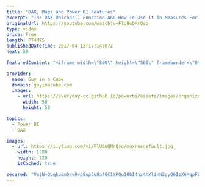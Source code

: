 ```yaml
---
title: "DAX, Maps and Power BI Features"
excerpt: "The DAX Unichar() Function And How To Use It In Measures For Data Visualisation (@technitrain) https://blog.crossjoin.co.uk/2017/04/11/the-dax-unichar-function-and-how-to-use-it-in-measures-for-data-visualisation/  ArcGIS Map in Power BI; Simple, But Insightful (@Rad_Reza) http://radacad.com/arcgis-map-in-power-bi-simple-but-insightful"
originalUrl: https://youtube.com/watch?v=FlU8oQMrQso
type: video
price: Free
length: PT4M7S
publishedDateTime: 2017-04-13T17:14:07Z
heat: 50

featuredContent: "<iframe width=\"800\" height=\"500\" frameborder=\"0\" src=\"https://www.youtube.com/embed/FlU8oQMrQso\" allow=\"accelerometer; autoplay; encrypted-media; gyroscope; picture-in-picture\" allowfullscreen></iframe>"

provider:
  name: Guy in a Cube
  domain: guyinacube.com
  images:
    - url: https://everyday-cc.github.io/powerbi/assets/images/organizations/guyinacube.com-50x50.jpg
      width: 50
      height: 50

topics:
  - Power BI
  - DAX

images:
  - url: https://i.ytimg.com/vi/FlU8oQMrQso/maxresdefault.jpg
    width: 1280
    height: 720
    isCached: true

secured: "VmjN+QLqkuomD/e9vp8up5u8afGC1YPQu10bI4hz4hXlinN2gyQ6IzX6MqpFL3HpaWtcHgSACeTPe9s2Zw6IuRs9zNaDT/ZGL0Frn1P6gP7E/pkZRgFte8ouqvXhQNLUBh57JDFDAp2h55Wo2EKIHcPR+QQ5kTGtCyNOtKgDThXvpQ0DuUhzSnLMOwnUXEdEMG+um5kHI0TTQcFJ/XH/ZxPL1fCy0BmQHcUcp06WnedzQnS9OLYLuAThaaAppJV2J2JLmPjE7XPqnfDgjxX4ZF9PtuR0DWnvceTjDejYD22t2K7tTs6BXXNqNVq23xoHWmOWD24iKOpyRxAvAmKhlGr7qx6PCO23yLSSAZn0aF/gSoNTXoqQ0PG9G3/AkHRBPzLHIat4w+buAqA568uB9hWNXU4OkeuDJc3HbwjAEeQ=;DTXXD9b6wH7bzFTxAvra6w=="
---
```


